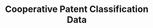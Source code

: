 ---
layout: default
bigquery: https://console.cloud.google.com/bigquery?p=patents-public-data&d=cpc&page=dataset
citation: '“Cooperative Patent Classification” by the EPO and USPTO, for public use. '
contributors: EPO, USPTO
cost: None
description: Cooperative Patent Classification Data contains the scheme and definitions
  of the Cooperative Patent Classification system for classifying patent documents.
  The CPC is the result of a partnership between the EPO and the USPTO in their joint
  effort to develop a common, internationally compatible classification system for
  technical documents, in particular patent publications, which will be used by both
  offices in the patent granting process
documentation: https://www.cooperativepatentclassification.org/cpcSchemeAndDefinitions
last_edit: Mon, 04 Apr 2022 19:07:06 GMT
location: https://www.cooperativepatentclassification.org/index
maintained_by: USPTO, EPO
schema_fields: '[''breakdownCode'', ''limitingReferences'', ''ipcConcordant'', ''symbol'',
  ''synonyms'', ''notAllocatable'', ''level'', ''not_allocatable'', ''informative_references'',
  ''additional_only'', ''dateRevised'', ''application_references'', ''date_revised'',
  ''informativeReferences'', ''titleFull'', ''breakdown_code'', ''titlePart'', ''ipc_concordant'',
  ''status'', ''parents'', ''title_part'', ''residualReferences'', ''title_full'',
  ''sizeCache'', ''applicationReferences'', ''glossary'', ''childGroups'', ''child_groups'',
  ''definition'', ''limiting_references'', ''children'', ''residual_references'']'
shortname: cooperative_patent_classification
tags:
- patents
- science
title: Cooperative Patent Classification Data
uuid: 984374a7-16e9-4b35-9445-458daceb01bf
---